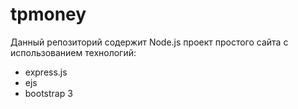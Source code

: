 # tpmoney

Данный репозиторий содержит Node.js проект простого сайта
с использованием технологий:
* express.js
* ejs
* bootstrap 3